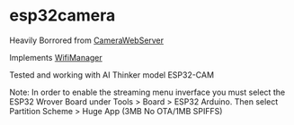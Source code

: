 # esp32camera

Heavily Borrored from [CameraWebServer](https://github.com/espressif/arduino-esp32/blob/master/libraries/ESP32/examples/Camera/CameraWebServer/CameraWebServer.ino)

Implements [WifiManager](https://github.com/tzapu/WiFiManager)

Tested and working with AI Thinker model ESP32-CAM

Note: 
In order to enable the streaming menu inverface you must select the ESP32 Wrover Board under Tools > Board > ESP32 Arduino. Then select Partition Scheme > Huge App (3MB No OTA/1MB SPIFFS)
